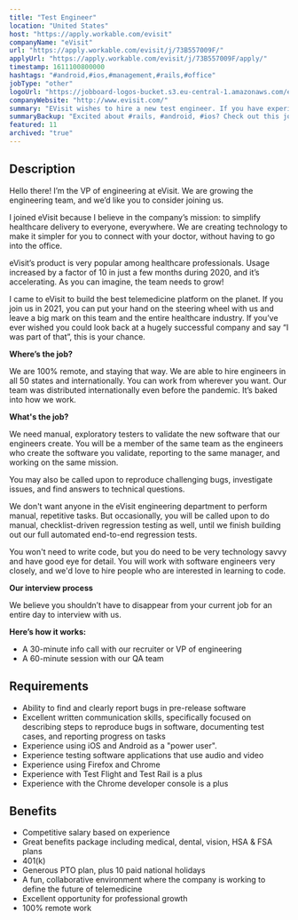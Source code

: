 ```yaml
---
title: "Test Engineer"
location: "United States"
host: "https://apply.workable.com/evisit"
companyName: "eVisit"
url: "https://apply.workable.com/evisit/j/73B557009F/"
applyUrl: "https://apply.workable.com/evisit/j/73B557009F/apply/"
timestamp: 1611100800000
hashtags: "#android,#ios,#management,#rails,#office"
jobType: "other"
logoUrl: "https://jobboard-logos-bucket.s3.eu-central-1.amazonaws.com/evisit"
companyWebsite: "http://www.evisit.com/"
summary: "EVisit wishes to hire a new test engineer. If you have experience with Test Flight or Test Rail, consider applying."
summaryBackup: "Excited about #rails, #android, #ios? Check out this job post!"
featured: 11
archived: "true"
---
```


## Description

Hello there! I’m the VP of engineering at eVisit. We are growing the engineering team, and we’d like you to consider joining us.

I joined eVisit because I believe in the company’s mission: to simplify healthcare delivery to everyone, everywhere. We are creating technology to make it simpler for you to connect with your doctor, without having to go into the office.

eVisit’s product is very popular among healthcare professionals. Usage increased by a factor of 10 in just a few months during 2020, and it’s accelerating. As you can imagine, the team needs to grow!

I came to eVisit to build the best telemedicine platform on the planet. If you join us in 2021, you can put your hand on the steering wheel with us and leave a big mark on this team and the entire healthcare industry. If you’ve ever wished you could look back at a hugely successful company and say “I was part of that”, this is your chance.

**Where’s the job?**

We are 100% remote, and staying that way. We are able to hire engineers in all 50 states and internationally. You can work from wherever you want. Our team was distributed internationally even before the pandemic. It’s baked into how we work.

**What's the job?**

We need manual, exploratory testers to validate the new software that our engineers create. You will be a member of the same team as the engineers who create the software you validate, reporting to the same manager, and working on the same mission.

You may also be called upon to reproduce challenging bugs, investigate issues, and find answers to technical questions.

We don't want anyone in the eVisit engineering department to perform manual, repetitive tasks. But occasionally, you will be called upon to do manual, checklist-driven regression testing as well, until we finish building out our full automated end-to-end regression tests.

You won't need to write code, but you do need to be very technology savvy and have good eye for detail. You will work with software engineers very closely, and we'd love to hire people who are interested in learning to code.

**Our interview process**

We believe you shouldn’t have to disappear from your current job for an entire day to interview with us.

**Here’s how it works:**

*   A 30-minute info call with our recruiter or VP of engineering
*   A 60-minute session with our QA team

## Requirements

*   Ability to find and clearly report bugs in pre-release software
*   Excellent written communication skills, specifically focused on describing steps to reproduce bugs in software, documenting test cases, and reporting progress on tasks
*   Experience using iOS and Android as a "power user".
*   Experience testing software applications that use audio and video
*   Experience using Firefox and Chrome
*   Experience with Test Flight and Test Rail is a plus
*   Experience with the Chrome developer console is a plus

## Benefits

*   Competitive salary based on experience
*   Great benefits package including medical, dental, vision, HSA & FSA plans
*   401(k)
*   Generous PTO plan, plus 10 paid national holidays
*   A fun, collaborative environment where the company is working to define the future of telemedicine
*   Excellent opportunity for professional growth
*   100% remote work
